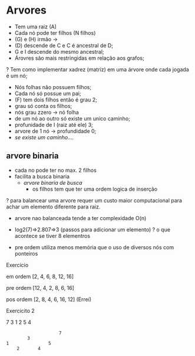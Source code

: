 # Arvores

- Tem uma raiz (A)
- Cada nó pode ter filhos (N filhos)
- (G) e (H) irmão ->
- (D) descende de C e C é ancestral de D;
- G e I descende do mesmo ancestral;
- Árovres são mais restringidas em relação aos grafos;

? Tem como implementar xadrez (matriz) em uma árvore onde cada jogada é um nó;

- Nós folhas não possuem filhos;
- Cada nó só possue um pai;
- (F) tem dois filhos então é grau 2;
- grau só conta os filhos;
- nós grau zzero -> nó folha
- de um nó ao outro só existe um unico caminho;
- profunidade de I (raiz até ele) 3;
- arvore de 1 nó -> profundidade 0;
- _se existe um caminho...._

## arvore binaria

- cada no pode ter no max. 2 filhos
- facilita a busca binaria
  - _arvore binaria de busca_
    - os filhos tem que ter uma ordem logica de inserção

? para balancear uma arvore requer um custo maior computacional para achar um elemento diferente para raiz.

- arvore nao balanceada tende a ter complexidade O(n)

* log2(7)=>2.807=>3 (passos para adicionar um elemento)
  ? o que acontece se tiver 8 elementros

* pre ordem utiliza menos memória que o uso de diversos nós com ponteiros

Exercicio

em ordem [2, 4, 6, 8, 12, 16]

pre ordem [12, 4, 2, 8, 6, 16]

pos ordem [2, 8, 4, 6, 16, 12] (Errei)

Exercicito 2

7 3 1 2 5 4

```
                    7
        3
1               5
    2       4
```
